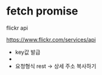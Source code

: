 # fetch promise

flickr api

https://www.flickr.com/services/api

- key값 발급
-
- 요청형식 rest -> 상세 주소 복사하기
